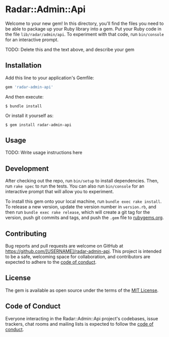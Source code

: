 # Radar::Admin::Api

Welcome to your new gem! In this directory, you'll find the files you need to be able to package up your Ruby library into a gem. Put your Ruby code in the file `lib/radar/admin/api`. To experiment with that code, run `bin/console` for an interactive prompt.

TODO: Delete this and the text above, and describe your gem

## Installation

Add this line to your application's Gemfile:

```ruby
gem 'radar-admin-api'
```

And then execute:

    $ bundle install

Or install it yourself as:

    $ gem install radar-admin-api

## Usage

TODO: Write usage instructions here

## Development

After checking out the repo, run `bin/setup` to install dependencies. Then, run `rake spec` to run the tests. You can also run `bin/console` for an interactive prompt that will allow you to experiment.

To install this gem onto your local machine, run `bundle exec rake install`. To release a new version, update the version number in `version.rb`, and then run `bundle exec rake release`, which will create a git tag for the version, push git commits and tags, and push the `.gem` file to [rubygems.org](https://rubygems.org).

## Contributing

Bug reports and pull requests are welcome on GitHub at https://github.com/[USERNAME]/radar-admin-api. This project is intended to be a safe, welcoming space for collaboration, and contributors are expected to adhere to the [code of conduct](https://github.com/[USERNAME]/radar-admin-api/blob/master/CODE_OF_CONDUCT.md).


## License

The gem is available as open source under the terms of the [MIT License](https://opensource.org/licenses/MIT).

## Code of Conduct

Everyone interacting in the Radar::Admin::Api project's codebases, issue trackers, chat rooms and mailing lists is expected to follow the [code of conduct](https://github.com/[USERNAME]/radar-admin-api/blob/master/CODE_OF_CONDUCT.md).
